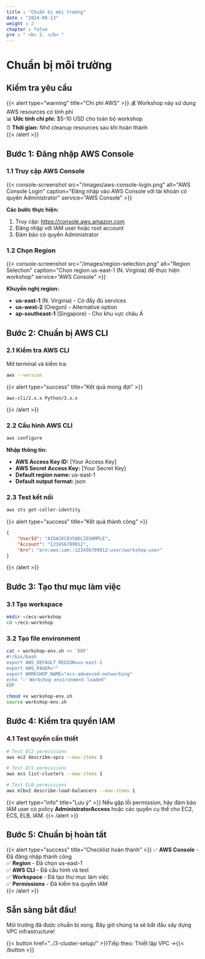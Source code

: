 ```yaml
---
title : "Chuẩn bị môi trường"
date : "2024-08-13"
weight : 2
chapter : false
pre : " <b> 2. </b> "
---
```


# Chuẩn bị môi trường

## Kiểm tra yêu cầu

{{< alert type="warning" title="Chi phí AWS" >}}
💰 Workshop này sử dụng AWS resources có tính phí  
📊 **Ước tính chi phí:** $5-10 USD cho toàn bộ workshop  
⏰ **Thời gian:** Nhớ cleanup resources sau khi hoàn thành  
{{< /alert >}}

## Bước 1: Đăng nhập AWS Console

### 1.1 Truy cập AWS Console

{{< console-screenshot src="/images/aws-console-login.png" alt="AWS Console Login" caption="Đăng nhập vào AWS Console với tài khoản có quyền Administrator" service="AWS Console" >}}

**Các bước thực hiện:**
1. Truy cập: https://console.aws.amazon.com
2. Đăng nhập với IAM user hoặc root account
3. Đảm bảo có quyền Administrator

### 1.2 Chọn Region

{{< console-screenshot src="/images/region-selection.png" alt="Region Selection" caption="Chọn region us-east-1 (N. Virginia) để thực hiện workshop" service="AWS Console" >}}

**Khuyến nghị region:**
- **us-east-1** (N. Virginia) - Có đầy đủ services
- **us-west-2** (Oregon) - Alternative option
- **ap-southeast-1** (Singapore) - Cho khu vực châu Á

## Bước 2: Chuẩn bị AWS CLI

### 2.1 Kiểm tra AWS CLI

Mở terminal và kiểm tra:

```bash
aws --version
```

{{< alert type="success" title="Kết quả mong đợi" >}}
```
aws-cli/2.x.x Python/3.x.x
```
{{< /alert >}}

### 2.2 Cấu hình AWS CLI

```bash
aws configure
```

**Nhập thông tin:**
- **AWS Access Key ID:** [Your Access Key]
- **AWS Secret Access Key:** [Your Secret Key]
- **Default region name:** us-east-1
- **Default output format:** json

### 2.3 Test kết nối

```bash
aws sts get-caller-identity
```

{{< alert type="success" title="Kết quả thành công" >}}
```json
{
    "UserId": "AIDACKCEVSQ6C2EXAMPLE",
    "Account": "123456789012",
    "Arn": "arn:aws:iam::123456789012:user/workshop-user"
}
```
{{< /alert >}}

## Bước 3: Tạo thư mục làm việc

### 3.1 Tạo workspace

```bash
mkdir ~/ecs-workshop
cd ~/ecs-workshop
```

### 3.2 Tạo file environment

```bash
cat > workshop-env.sh << 'EOF'
#!/bin/bash
export AWS_DEFAULT_REGION=us-east-1
export AWS_PAGER=""
export WORKSHOP_NAME="ecs-advanced-networking"
echo "✅ Workshop environment loaded"
EOF

chmod +x workshop-env.sh
source workshop-env.sh
```

## Bước 4: Kiểm tra quyền IAM

### 4.1 Test quyền cần thiết

```bash
# Test EC2 permissions
aws ec2 describe-vpcs --max-items 1

# Test ECS permissions  
aws ecs list-clusters --max-items 1

# Test ELB permissions
aws elbv2 describe-load-balancers --max-items 1
```

{{< alert type="info" title="Lưu ý" >}}
Nếu gặp lỗi permission, hãy đảm bảo IAM user có policy **AdministratorAccess** hoặc các quyền cụ thể cho EC2, ECS, ELB, IAM.
{{< /alert >}}

## Bước 5: Chuẩn bị hoàn tất

{{< alert type="success" title="Checklist hoàn thành" >}}
✅ **AWS Console** - Đã đăng nhập thành công  
✅ **Region** - Đã chọn us-east-1  
✅ **AWS CLI** - Đã cấu hình và test  
✅ **Workspace** - Đã tạo thư mục làm việc  
✅ **Permissions** - Đã kiểm tra quyền IAM  
{{< /alert >}}

## Sẵn sàng bắt đầu!

Môi trường đã được chuẩn bị xong. Bây giờ chúng ta sẽ bắt đầu xây dựng VPC infrastructure!

{{< button href="../3-cluster-setup/" >}}Tiếp theo: Thiết lập VPC →{{< /button >}}
